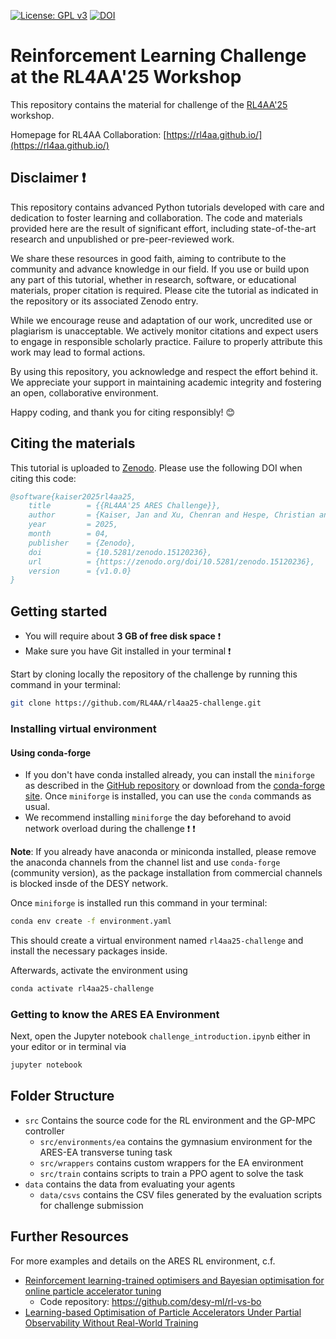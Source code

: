 [![License: GPL v3](https://img.shields.io/badge/License-GPLv3-blue.svg)](https://www.gnu.org/licenses/gpl-3.0)
[![DOI](https://zenodo.org/badge/700362904.svg)](https://zenodo.org/doi/10.5281/zenodo.15120236)

# Reinforcement Learning Challenge at the RL4AA'25 Workshop

This repository contains the material for challenge of the [RL4AA'25](https://indico.scc.kit.edu/event/4216/overview) workshop.

Homepage for RL4AA Collaboration: [https://rl4aa.github.io/](https://rl4aa.github.io/)

## Disclaimer &#x2757;

This repository contains advanced Python tutorials developed with care and dedication to foster learning and collaboration. The code and materials provided here are the result of significant effort, including state-of-the-art research and unpublished or pre-peer-reviewed work.

We share these resources in good faith, aiming to contribute to the community and advance knowledge in our field. If you use or build upon any part of this tutorial, whether in research, software, or educational materials, proper citation is required. Please cite the tutorial as indicated in the repository or its associated Zenodo entry.

While we encourage reuse and adaptation of our work, uncredited use or plagiarism is unacceptable. We actively monitor citations and expect users to engage in responsible scholarly practice. Failure to properly attribute this work may lead to formal actions.

By using this repository, you acknowledge and respect the effort behind it. We appreciate your support in maintaining academic integrity and fostering an open, collaborative environment.

Happy coding, and thank you for citing responsibly! 😊

## Citing the materials

This tutorial is uploaded to [Zenodo](https://zenodo.org/doi/10.5281/zenodo.15120236).
Please use the following DOI when citing this code:

```bibtex
@software{kaiser2025rl4aa25,
    title        = {{RL4AA'25 ARES Challenge}},
    author       = {Kaiser, Jan and Xu, Chenran and Hespe, Christian and {Contreras Campana}, Christian and Hirlaender, Simon and {Santamaria Garcia}, Andrea and Eichler, Annika},
    year         = 2025,
    month        = 04,
    publisher    = {Zenodo},
    doi          = {10.5281/zenodo.15120236},
    url          = {https://zenodo.org/doi/10.5281/zenodo.15120236},
    version      = {v1.0.0}
}
```

## Getting started

- You will require about **3 GB of free disk space** &#x2757;
- Make sure you have Git installed in your terminal &#x2757;

Start by cloning locally the repository of the challenge by running this command in your terminal:

```bash
git clone https://github.com/RL4AA/rl4aa25-challenge.git
```

### Installing virtual environment

#### Using conda-forge

- If you don't have conda installed already, you can install the `miniforge` as described in the [GitHub repository](https://github.com/conda-forge/miniforge) or download from the [conda-forge site](https://conda-forge.org/download/). Once `miniforge` is installed, you can use the `conda` commands as usual.
- We recommend installing `miniforge` the day beforehand to avoid network overload during the challenge &#x2757; &#x2757;

**Note**: If you already have anaconda or miniconda installed, please remove the anaconda channels from the channel list and use `conda-forge` (community version), as the package installation from commercial channels is blocked insde of the DESY network.

Once `miniforge` is installed run this command in your terminal:

```bash
conda env create -f environment.yaml
```

This should create a virtual environment named `rl4aa25-challenge` and install the necessary packages inside.

Afterwards, activate the environment using

```bash
conda activate rl4aa25-challenge
```

### Getting to know the ARES EA Environment

Next, open the Jupyter notebook `challenge_introduction.ipynb` either in your editor or in terminal via

```bash
jupyter notebook
```

## Folder Structure

- `src` Contains the source code for the RL environment and the GP-MPC controller
  - `src/environments/ea` contains the gymnasium environment for the ARES-EA transverse tuning task
  - `src/wrappers` contains custom wrappers for the EA environment
  - `src/train` contains scripts to train a PPO agent to solve the task
- `data` contains the data from evaluating your agents
  - `data/csvs` contains the CSV files generated by the evaluation scripts for challenge submission

## Further Resources

For more examples and details on the ARES RL environment, c.f.

- [Reinforcement learning-trained optimisers and Bayesian optimisation for online particle accelerator tuning](https://www.nature.com/articles/s41598-024-66263-y)
  - Code repository: <https://github.com/desy-ml/rl-vs-bo>
- [Learning-based Optimisation of Particle Accelerators Under Partial Observability Without Real-World Training](https://proceedings.mlr.press/v162/kaiser22a.html)
